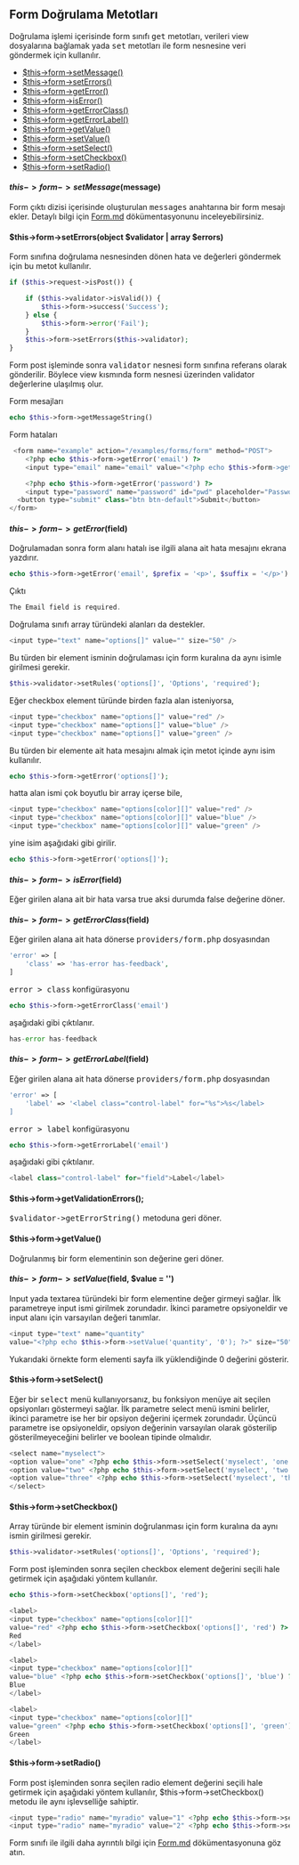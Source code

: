 
## Form Doğrulama Metotları

Doğrulama işlemi içerisinde form sınıfı <kbd>get</kbd> metotları, verileri view dosyalarına bağlamak yada <kbd>set</kbd> metotları ile form nesnesine veri göndermek için kullanılır.

<ul>
    <li><a href="#formSetMessage">$this->form->setMessage()</a></li>
    <li><a href="#formSetErrors">$this->form->setErrors()</a></li>
    <li><a href="#formGetError">$this->form->getError()</a></li>
    <li><a href="#formIsError">$this->form->isError()</a></li>
    <li><a href="#formGetErrorClass">$this->form->getErrorClass()</a></li>
    <li><a href="#formGetErrorLabel">$this->form->getErrorLabel()</a></li>
    <li><a href="#formGetValue">$this->form->getValue()</a></li>
    <li><a href="#formSetValue">$this->form->setValue()</a></li>
    <li><a href="#formsetSelect">$this->form->setSelect()</a></li>
    <li><a href="#formSetCheckbox">$this->form->setCheckbox()</a></li>
    <li><a href="#formSetRadio">$this->form->setRadio()</a></li>
</ul>

<a name="formSetMessage"></a>

#### $this->form->setMessage($message)

Form çıktı dizisi içerisinde oluşturulan <kbd>messages</kbd> anahtarına bir form mesajı ekler. Detaylı bilgi için [Form.md](Form.md) dökümentasyonunu inceleyebilirsiniz.

<a name="formSetErrors"></a>

#### $this->form->setErrors(object $validator | array $errors)

Form sınıfına doğrulama nesnesinden dönen hata ve değerleri göndermek için bu metot kullanılır.

```php
if ($this->request->isPost()) {

    if ($this->validator->isValid()) {          
        $this->form->success('Success');
    } else {
        $this->form->error('Fail');
    }
    $this->form->setErrors($this->validator);
}
```

Form post işleminde sonra <kbd>validator</kbd> nesnesi form sınıfına referans olarak gönderilir. Böylece view kısmında form nesnesi üzerinden validator değerlerine ulaşılmış olur.

Form mesajları

```php
echo $this->form->getMessageString()
```

Form hataları

```php
 <form name="example" action="/examples/forms/form" method="POST">
    <?php echo $this->form->getError('email') ?>
    <input type="email" name="email" value="<?php echo $this->form->getValue('email') ?>">

    <?php echo $this->form->getError('password') ?>
    <input type="password" name="password" id="pwd" placeholder="Password">
  <button type="submit" class="btn btn-default">Submit</button>
</form>
```

<a name="formGetErrors"></a>

#### $this->form->getError($field)

Doğrulamadan sonra form alanı hatalı ise ilgili alana ait hata mesajını ekrana yazdırır.

```php
echo $this->form->getError('email', $prefix = '<p>', $suffix = '</p>')
```

Çıktı

```php
The Email field is required.
```

Doğrulama sınıfı array türündeki alanları da destekler.

```php
<input type="text" name="options[]" value="" size="50" />
```

Bu türden bir element isminin doğrulaması için form kuralına da aynı isimle girilmesi gerekir.

```php
$this->validator->setRules('options[]', 'Options', 'required');
```

Eğer checkbox element türünde birden fazla alan isteniyorsa,

```php
<input type="checkbox" name="options[]" value="red" />
<input type="checkbox" name="options[]" value="blue" />
<input type="checkbox" name="options[]" value="green" /> 
```

Bu türden bir elemente ait hata mesajını almak için metot içinde aynı isim kullanılır.

```php
echo $this->form->getError('options[]');
```

hatta alan ismi çok boyutlu bir array içerse bile,

```php
<input type="checkbox" name="options[color][]" value="red" />
<input type="checkbox" name="options[color][]" value="blue" />
<input type="checkbox" name="options[color][]" value="green" /> 
```

yine isim aşağıdaki gibi girilir.

```php
echo $this->form->getError('options[]');
```

<a name="formIsError"></a>

#### $this->form->isError($field)

Eğer girilen alana ait bir hata varsa true aksi durumda false değerine döner.

<a name="formGetErrorClass"></a>

#### $this->form->getErrorClass($field)

Eğer girilen alana ait hata dönerse <kbd>providers/form.php</kbd> dosyasından

```php
'error' => [
    'class' => 'has-error has-feedback',
]
```
<kbd>error > class</kbd> konfigürasyonu

```php
echo $this->form->getErrorClass('email')
```

aşağıdaki gibi çıktılanır.


```php
has-error has-feedback    
```

<a name="formGetErrorLabel"></a>

#### $this->form->getErrorLabel($field)

Eğer girilen alana ait hata dönerse <kbd>providers/form.php</kbd> dosyasından

```php
'error' => [
    'label' => '<label class="control-label" for="%s">%s</label>
]
```

<kbd>error > label</kbd> konfigürasyonu

```php
echo $this->form->getErrorLabel('email')
```

aşağıdaki gibi çıktılanır.

```php
<label class="control-label" for="field">Label</label>
```

<a name="formGetValidationErrors"></a>

#### $this->form->getValidationErrors();

<kbd>$validator->getErrorString()</kbd> metoduna geri döner.

<a name="formGetValue"></a>

#### $this->form->getValue()

Doğrulanmış bir form elementinin son değerine geri döner.

<a name="formSetValue"></a>

#### $this->form->setValue($field, $value = '')

Input yada textarea türündeki bir form elementine değer girmeyi sağlar. İlk parametreye input ismi girilmek zorundadır. İkinci parametre opsiyoneldir ve input alanı için varsayılan değeri tanımlar.

```php
<input type="text" name="quantity" 
value="<?php echo $this->form->setValue('quantity', '0'); ?>" size="50" />
```

Yukarıdaki örnekte form elementi sayfa ilk yüklendiğinde 0 değerini gösterir.

<a name="formSetSelect"></a>

#### $this->form->setSelect()

Eğer bir <kbd>select</kbd> menü kullanıyorsanız, bu fonksiyon menüye ait seçilen opsiyonları göstermeyi sağlar. İlk parametre select menü ismini belirler, ikinci parametre ise her bir opsiyon değerini içermek zorundadır. Üçüncü parametre ise opsiyoneldir, opsiyon değerinin varsayılan olarak gösterilip gösterilmeyeceğini belirler ve boolean tipinde olmalıdır.

```php
<select name="myselect">
<option value="one" <?php echo $this->form->setSelect('myselect', 'one', true); ?> >One</option>
<option value="two" <?php echo $this->form->setSelect('myselect', 'two'); ?> >Two</option>
<option value="three" <?php echo $this->form->setSelect('myselect', 'three'); ?> >Three</option>
</select>
``` 

<a name="formSetCheckbox"></a>

#### $this->form->setCheckbox()

Array türünde bir element isminin doğrulanması için form kuralına da aynı ismin girilmesi gerekir.

```php
$this->validator->setRules('options[]', 'Options', 'required');
```
Form post işleminden sonra seçilen checkbox element değerini seçili hale getirmek için aşağıdaki yöntem kullanılır.

```php
echo $this->form->setCheckbox('options[]', 'red');
```

```php
<label>
<input type="checkbox" name="options[color][]" 
value="red" <?php echo $this->form->setCheckbox('options[]', 'red') ?> />
Red
</label>

<label>
<input type="checkbox" name="options[color][]" 
value="blue" <?php echo $this->form->setCheckbox('options[]', 'blue') ?> />
Blue
</label>

<label>
<input type="checkbox" name="options[color][]" 
value="green" <?php echo $this->form->setCheckbox('options[]', 'green') ?>  />
Green
</label>
```

<a name="formSetRadio"></a>

#### $this->form->setRadio()

Form post işleminden sonra seçilen radio element değerini seçili hale getirmek için aşağıdaki yöntem kullanılır, $this->form->setCheckbox() metodu ile aynı işlevselliğe sahiptir.

```php
<input type="radio" name="myradio" value="1" <?php echo $this->form->setRadio('myradio', '1', true) ?> />
<input type="radio" name="myradio" value="2" <?php echo $this->form->setRadio('myradio', '2') ?> />
```

Form sınıfı ile ilgili daha ayrıntılı bilgi için [Form.md](Form.md) dökümentasyonuna göz atın.

